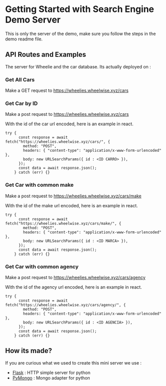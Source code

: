 # Getting Started with Search Engine Demo Server

This is only the server of the demo, make sure you follow the steps in the demo readme file.

## API Routes and Examples

The server for Wheelie and the car database. Its actually deployed on :

### Get All Cars

Make a GET request to https://wheelies.wheelwise.xyz/cars

### Get Car by ID

Make a post request to https://wheelies.wheelwise.xyz/cars

With the id of the car url encoded, here is an example in react.

```
try {
      const response = await fetch("https://wheelies.wheelwise.xyz/cars/", {
        method: "POST",
        headers: { "content-type": "application/x-www-form-urlencoded" },
        body: new URLSearchParams({ id : <ID CARRO> }),
      });
      const data = await response.json();
    } catch (err) {}

```

### Get Car with common make

Make a post request to https://wheelies.wheelwise.xyz/cars/make

With the id of the make url encoded, here is an example in react.

```
try {
      const response = await fetch("https://wheelies.wheelwise.xyz/cars/make/", {
        method: "POST",
        headers: { "content-type": "application/x-www-form-urlencoded" },
        body: new URLSearchParams({ id : <ID MARCA> }),
      });
      const data = await response.json();
    } catch (err) {}

```

### Get Car with common agency

Make a post request to https://wheelies.wheelwise.xyz/cars/agency

With the id of the agency url encoded, here is an example in react.

```
try {
      const response = await fetch("https://wheelies.wheelwise.xyz/cars/agency/", {
        method: "POST",
        headers: { "content-type": "application/x-www-form-urlencoded" },
        body: new URLSearchParams({ id : <ID AGENCIA> }),
      });
      const data = await response.json();
    } catch (err) {}

```

## How its made?

If you are curious what we used to create this mini server we use :

- [Flask](https://flask.palletsprojects.com/en/2.2.x/) : HTTP simple server for python
- [PyMongo](https://pymongo.readthedocs.io/en/stable/) : Mongo adapter for python
